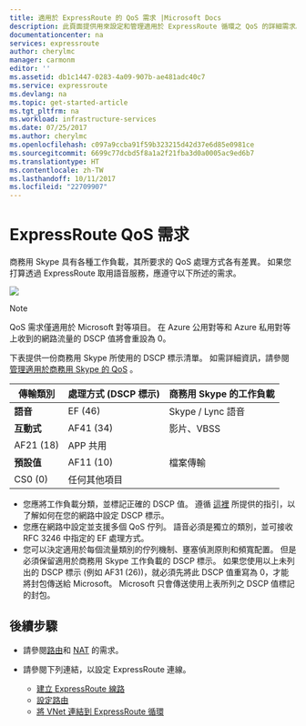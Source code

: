 ```yaml
---
title: 適用於 ExpressRoute 的 QoS 需求 |Microsoft Docs
description: 此頁面提供用來設定和管理適用於 ExpressRoute 循環之 QoS 的詳細需求。
documentationcenter: na
services: expressroute
author: cherylmc
manager: carmonm
editor: ''
ms.assetid: db1c1447-0283-4a09-907b-ae481adc40c7
ms.service: expressroute
ms.devlang: na
ms.topic: get-started-article
ms.tgt_pltfrm: na
ms.workload: infrastructure-services
ms.date: 07/25/2017
ms.author: cherylmc
ms.openlocfilehash: c097a9ccba91f59b323215d42d37e6d85e0981ce
ms.sourcegitcommit: 6699c77dcbd5f8a1a2f21fba3d0a0005ac9ed6b7
ms.translationtype: HT
ms.contentlocale: zh-TW
ms.lasthandoff: 10/11/2017
ms.locfileid: "22709907"
---
```

# <a name="expressroute-qos-requirements"></a>ExpressRoute QoS 需求
商務用 Skype 具有各種工作負載，其所要求的 QoS 處理方式各有差異。 如果您打算透過 ExpressRoute 取用語音服務，應遵守以下所述的需求。

![](./media/expressroute-qos/expressroute-qos.png)

> [!NOTE]
> QoS 需求僅適用於 Microsoft 對等項目。 在 Azure 公用對等和 Azure 私用對等上收到的網路流量的 DSCP 值將會重設為 0。 
> 
> 

下表提供一份商務用 Skype 所使用的 DSCP 標示清單。 如需詳細資訊，請參閱 [管理適用於商務用 Skype 的 QoS](https://technet.microsoft.com/library/gg405409.aspx) 。

| **傳輸類別** | **處理方式 (DSCP 標示)** | **商務用 Skype 的工作負載** |
| --- | --- | --- |
| **語音** |EF (46) |Skype / Lync 語音 |
| **互動式** |AF41 (34) |影片、VBSS |
| AF21 (18) |APP 共用 | |
| **預設值** |AF11 (10) |檔案傳輸 |
| CS0 (0) |任何其他項目 | |

* 您應將工作負載分類，並標記正確的 DSCP 值。 遵循 [這裡](https://technet.microsoft.com/library/gg405409.aspx) 所提供的指引，以了解如何在您的網路中設定 DSCP 標示。
* 您應在網路中設定並支援多個 QoS 佇列。 語音必須是獨立的類別，並可接收 RFC 3246 中指定的 EF 處理方式。 
* 您可以決定適用於每個流量類別的佇列機制、壅塞偵測原則和頻寬配置。 但是必須保留適用於商務用 Skype 工作負載的 DSCP 標示。 如果您使用以上未列出的 DSCP 標示 (例如 AF31 (26))，就必須先將此 DSCP 值重寫為 0，才能將封包傳送給 Microsoft。 Microsoft 只會傳送使用上表所列之 DSCP 值標記的封包。 

## <a name="next-steps"></a>後續步驟
* 請參閱[路由](expressroute-routing.md)和 [NAT](expressroute-nat.md) 的需求。
* 請參閱下列連結，以設定 ExpressRoute 連線。
  
  * [建立 ExpressRoute 線路](expressroute-howto-circuit-classic.md)
  * [設定路由](expressroute-howto-routing-classic.md)
  * [將 VNet 連結到 ExpressRoute 循環](expressroute-howto-linkvnet-classic.md)

